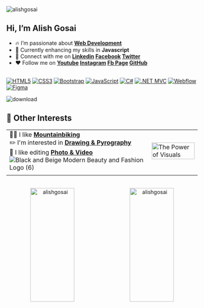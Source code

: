 
<p align="left"> 
  <img src="https://komarev.com/ghpvc/?username=alishgosai&label=Profile%20views&color=0e75b6&style=flat" alt="alishgosai" /> 
</p>

## Hi, I’m Alish Gosai

- 🔥 I’m passionate about **[Web Development](https://alishgosai.com)**
- 🌱 Currently enhancing my skills in **Javascript**
- 💬 Connect with me on **[Linkedin](https://www.linkedin.com/in/alishgosai/)  [Facebook](https://www.facebook.com/alishgosai)  [Twitter](https://x.com/intent/follow?screen_name=alishgosai&followConfirm=true)**
- ❤️ Follow me on **[Youtube](www.youtube.com/c/ALISHGOSAI?sub_confirmation=1)  [Instagram](https://www.instagram.com/alish___gosai/)  [Fb Page](https://www.facebook.com/profile.php?id=100063920770308)  [GitHub](https://github.com/alishgosai)**
  <br>
  <br>


[![HTML5](https://img.shields.io/badge/HTML5-E34F26?style=for-the-badge&logo=html5&logoColor=white)]()
[![CSS3](https://img.shields.io/badge/CSS3-1572B6?style=for-the-badge&logo=css3&logoColor=white)]()
[![Bootstrap](https://img.shields.io/badge/Bootstrap-563D7C?style=for-the-badge&logo=bootstrap&logoColor=white)]()
[![JavaScript](https://img.shields.io/badge/JavaScript-F7DF1E?style=for-the-badge&logo=javascript&logoColor=black)]()
[![C#](https://img.shields.io/badge/C%23-239120?style=for-the-badge&logo=c-sharp&logoColor=white)]()
[![.NET MVC](https://img.shields.io/badge/.NET_MVC-5C2D91?style=for-the-badge&logo=.net&logoColor=white)]()
[![Webflow](https://img.shields.io/badge/Webflow-4353FF?style=for-the-badge&logo=webflow&logoColor=white)]()
[![Figma](https://img.shields.io/badge/Figma-F24E1E?style=for-the-badge&logo=figma&logoColor=white)]()


![download](https://github.com/alishgosai/alishgosai/assets/143699191/e5e97d67-bcdf-4d94-88f9-43e4507e3a20)

## 🎨 Other Interests

|                                         |                                                |
| :-------------------------------------- | :--------------------------------------------- |
|  🚴‍♂️ I like **[Mountainbiking](https://www.youtube.com/@ALISHGOSAI)** <br> ✏️ I'm interested in **[Drawing & Pyrography](https://www.facebook.com/stories/2398876757073650/?source=profile_highlight)** <br> 📸 I like editing **[Photo & Video](https://www.instagram.com/alish___gosai/)** <img src="https://github.com/alishgosai/alishgosai/assets/143699191/3ebbcc28-3b87-4f7b-94b2-eb71b5d1e642" alt="Black and Beige Modern Beauty and Fashion Logo (6)" width="auto">| <img src="https://github.com/alishgosai/alishgosai/assets/143699191/a4d34e33-0c4c-4da6-97d9-82fbba22b801" alt="The Power of Visuals" width="100%"> |
|                                         |                                                |


<br>
<p align="center" style="margin: 0; padding: 0;">
  <img align="left" width="48%" height="300px" src="https://github-readme-streak-stats.herokuapp.com/?user=alishgosai&theme=dark&hide_border=true" alt="alishgosai" />
  <img align="right" width="48%" height="300px" src="https://github-readme-stats.vercel.app/api/top-langs/?username=alishgosai&layout=compact&theme=dark&hide_border=true" alt="alishgosai" />
</p>

<p>
  <a href="https://github.com/ryo-ma/github-profile-trophy">
    <img src="https://github-profile-trophy.vercel.app/?username=alishgosai&theme=onestar&column=8&no-frame=true&no-bg=true" alt="alishgosai" width="100%" height="200px" width="100%%/>
  </a>
</p>
